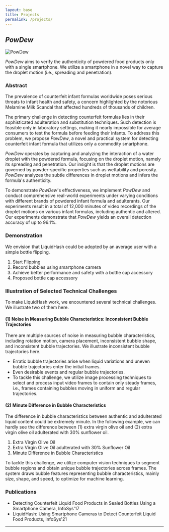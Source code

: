 ```yaml
---
layout: base
title: Projects
permalink: /projects/
---
```


## *PowDew*

![PowDew](path/to/your/image.png)

*PowDew* aims to verify the authenticity of powdered food products only with a single smartphone. We utilize a smartphone in a novel way to capture the droplet motion (i.e., spreading and penetration).

### Abstract

The prevalence of counterfeit infant formulas worldwide poses serious threats to infant health and safety, a concern highlighted by the notorious Melamine Milk Scandal that affected hundreds of thousands of children.

The primary challenge in detecting counterfeit formulas lies in their sophisticated adulteration and substitution techniques. Such detection is feasible only in laboratory settings, making it nearly impossible for average consumers to test the formula before feeding their infants. To address this problem, we propose *PowDew*, a novel and practical system for detecting counterfeit infant formula that utilizes only a commodity smartphone.

*PowDew* operates by capturing and analyzing the interaction of a water droplet with the powdered formula, focusing on the droplet motion, namely its spreading and penetration. Our insight is that the droplet motions are governed by powder-specific properties such as wettability and porosity. *PowDew* analyzes the subtle differences in droplet motions and infers the formula's authenticity.

To demonstrate *PowDew*'s effectiveness, we implement *PowDew* and conduct comprehensive real-world experiments under varying conditions with different brands of powdered infant formula and adulterants. Our experiments result in a total of 12,000 minutes of video recordings of the droplet motions on various infant formulas, including authentic and altered. Our experiments demonstrate that *PowDew* yields an overall detection accuracy of up to 96.1%.

### Demonstration

We envision that LiquidHash could be adopted by an average user with a simple bottle flipping.

1. Start Flipping
2. Record bubbles using smartphone camera
3. Achieve better performance and safety with a bottle cap accessory
4. Proposed bottle cap accessory

### Illustration of Selected Technical Challenges

To make LiquidHash work, we encountered several technical challenges. We illustrate two of them here.

#### (1) Noise in Measuring Bubble Characteristics: Inconsistent Bubble Trajectories

There are multiple sources of noise in measuring bubble characteristics, including rotation motion, camera placement, inconsistent bubble shape, and inconsistent bubble trajectories. We illustrate inconsistent bubble trajectories here.

- Erratic bubble trajectories arise when liquid variations and uneven bubble trajectories enter the initial frames.
- Even desirable events and regular bubble trajectories.
- To tackle this challenge, we utilize image processing techniques to select and process input video frames to contain only steady frames, i.e., frames containing bubbles moving in uniform and regular trajectories.

#### (2) Minute Difference in Bubble Characteristics

The difference in bubble characteristics between authentic and adulterated liquid content could be extremely minute. In the following example, we can hardly see the difference between (1) extra virgin olive oil and (2) extra virgin olive oil adulterated with 30% sunflower oil.

1. Extra Virgin Olive Oil
2. Extra Virgin Olive Oil adulterated with 30% Sunflower Oil
3. Minute Difference in Bubble Characteristics

To tackle this challenge, we utilize computer vision techniques to segment bubble regions and obtain unique bubble trajectories across frames. The system draws bubble features representing bubble characteristics, mainly size, shape, and speed, to optimize for machine learning.

### Publications

- Detecting Counterfeit Liquid Food Products in Sealed Bottles Using a Smartphone Camera, InfoSys'17
- LiquidHash: Using Smartphone Cameras to Detect Counterfeit Liquid Food Products, InfoSys'21

<!-- Add Line -->
<hr>
